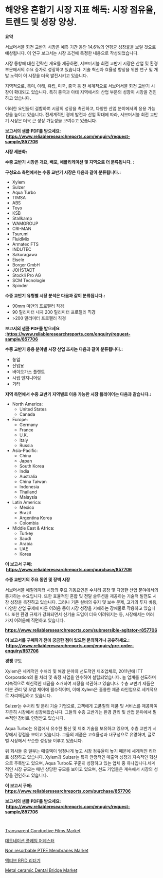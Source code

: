 <p><h1>해양용 혼합기 시장 지표 해독: 시장 점유율, 트렌드 및 성장 양상.</h1></p><p><strong>요약</strong></p>
<p><p>서브머서블 회전 교반기 시장은 예측 기간 동안 14.6%의 연평균 성장률을 보일 것으로 예상됩니다. 이 연구 보고서는 시장 조건에 특정한 내용으로 작성되었습니다.</p><p>시장 동향에 대한 간략한 개요를 제공하면, 서브머서블 회전 교반기 시장은 산업 및 환경 부문에서의 수요 증가로 성장하고 있습니다. 기술 혁신과 효율성 향상을 위한 연구 및 개발 노력이 이 시장을 더욱 발전시키고 있습니다.</p><p>지역적으로, 북미, 아태, 유럽, 미국, 중국 등 전 세계적으로 서브머서블 회전 교반기 시장이 확대되고 있습니다. 특히 중국과 아태 지역에서의 산업 부문의 성장이 시장을 견인하고 있습니다.</p><p>이러한 요인들이 결합하여 시장의 성장을 촉진하고, 다양한 산업 분야에서의 응용 가능성을 높이고 있습니다. 전세계적인 경제 발전과 산업 확대에 따라, 서브머서블 회전 교반기 시장은 더욱 큰 성장 가능성을 보여주고 있습니다.</p></p>
<p><strong>보고서의 샘플 PDF를 받으세요: &nbsp;<a href="https://www.reliableresearchreports.com/enquiry/request-sample/857706">https://www.reliableresearchreports.com/enquiry/request-sample/857706</a></strong></p>
<p><strong>시장 세분화:</strong></p>
<p><strong> 수중 교반기 시장은 개요, 배포, 애플리케이션 및 지역으로 더 분류됩니다. :</strong></p>
<p><strong>구성요소 측면에서는 수중 교반기 시장은 다음과 같이 분류됩니다.:</strong></p>
<p><ul><li>Xylem</li><li>Sulzer</li><li>Aqua Turbo</li><li>TIMSA</li><li>ABS</li><li>Toyo</li><li>KSB</li><li>Stallkamp</li><li>WAMGROUP</li><li>CRI-MAN</li><li>Tsurumi</li><li>FluidMix</li><li>Armatec FTS</li><li>INDUTEC</li><li>Sakuragawa</li><li>Eisele</li><li>Borger GmbH</li><li>JOHSTADT</li><li>Stockli Pro AG</li><li>SCM Tecnologie</li><li>Spinder</li></ul></p>
<p><strong> 수중 교반기 유형별 시장 분석은 다음과 같이 분류됩니다.:</strong></p>
<p><ul><li>90mm 미만의 프로펠러 직경</li><li>90 밀리미터 내지 200 밀리미터 프로펠러 직경</li><li>>200 밀리미터 프로펠러 직경</li></ul></p>
<p><strong>보고서의 샘플 PDF를 받으세요 :<a href="https://www.reliableresearchreports.com/enquiry/request-sample/857706">https://www.reliableresearchreports.com/enquiry/request-sample/857706</a></strong></p>
<p><strong> 수중 교반기 응용 분야별 시장 산업 조사는 다음과 같이 분류됩니다.:</strong></p>
<p><ul><li>농업</li><li>산업용</li><li>바이오가스 플랜트</li><li>시립 엔지니어링</li><li>기타</li></ul></p>
<p><strong>지역 측면에서 수중 교반기 지역별로 이용 가능한 시장 플레이어는 다음과 같습니다.:</strong></p>
<p><ul>
    <li>
        North America:
        <ul>
            <li>United States</li>
            <li>Canada</li>
        </ul>
    </li>
    <li>
        Europe:
        <ul>
            <li>Germany</li>
            <li>France</li>
            <li>U.K.</li>
            <li>Italy</li>
            <li>Russia</li>
        </ul>
    </li>
    <li>
        Asia-Pacific:
        <ul>
            <li>China</li>
            <li>Japan</li>
            <li>South Korea</li>
            <li>India</li>
            <li>Australia</li>
            <li>China Taiwan</li>
            <li>Indonesia</li>
            <li>Thailand</li>
            <li>Malaysia</li>
        </ul>
    </li>
    <li>
        Latin America:
        <ul>
            <li>Mexico</li>
            <li>Brazil</li>
            <li>Argentina Korea</li>
            <li>Colombia</li>
        </ul>
    </li>
    <li>
        Middle East & Africa:
        <ul>
            <li>Turkey</li>
            <li>Saudi</li>
            <li>Arabia</li>
            <li>UAE</li>
            <li>Korea</li>
        </ul>
    </li>
    </ul></p>
<p><strong>이 보고서 구매: &nbsp;<a href="https://www.reliableresearchreports.com/purchase/857706">https://www.reliableresearchreports.com/purchase/857706</a></strong></p>
<p><strong>수중 교반기의 주요 동인 및 장벽 시장</strong></p>
<p><p>서브머서블 애질레이터 시장의 주요 기동요인은 수처리 공장 및 다양한 산업 분야에서의 증가하는 수요입니다. 또한 효율적인 혼합 및 전달 솔루션을 제공하는 기술적 발전도 시장 성장을 촉진하고 있습니다. 그러나 기존 설비의 유지 및 보수 문제, 고가의 투자 비용, 다양한 산업 규제에 따른 어려움 등이 시장 성장을 저해하는 장애물로 작용하고 있습니다. 또한 환경 규제가 강화되면서 신기술 도입이 더욱 어려워지는 등, 시장에서는 여러 가지 어려움에 직면하고 있습니다.</p></p>
<p><strong><a href="https://www.reliableresearchreports.com/submersible-agitator-r857706">https://www.reliableresearchreports.com/submersible-agitator-r857706</a></strong></p>
<p><strong>이 보고서를 구매하기 전에 궁금한 점이 있으면 문의하거나 공유하세요.: &nbsp;<a href="https://www.reliableresearchreports.com/enquiry/pre-order-enquiry/857706">https://www.reliableresearchreports.com/enquiry/pre-order-enquiry/857706</a></strong></p>
<p><strong>경쟁 구도</strong></p>
<p><p>Xylem은 세계적인 수처리 및 해양 분야의 선도적인 제조업체로, 2011년에 ITT Corporation의 물 처리 및 측정 사업을 인수하여 설립되었습니다. 늘 업계를 선도하며 지속적으로 혁신적인 제품을 소개하여 시장을 석권하고 있습니다. 수층 교반기 제품은 미분 관리 및 오염 제어에 필수적이며, 이에 Xylem은 훌륭한 제품 라인업으로 세계적으로 자리매김하고 있습니다.</p><p>Sulzer는 수처리 및 분리 기술 기업으로, 고객에게 고품질의 제품 및 서비스를 제공하여 꾸준히 시장에서 성장해왔습니다. 그들의 수층 교반기는 환경 관리 및 산업 분야에서 필수적인 장비로 인정받고 있습니다.</p><p>Aqua Turbo는 유럽에서 유수한 통신 및 제조 기술을 보유하고 있으며, 수층 교반기 시장에서 강점을 보이고 있습니다. 그들의 제품은 고효율성과 내구성으로 유명하며, 글로벌 시장에서 꾸준한 성장을 이루고 있습니다.</p><p>위 회사들 중 일부는 매출액이 엄청나게 높고 시장 점유율이 높기 때문에 세계적인 리더로 성장하고 있습니다. Xylem과 Sulzer는 특히 안정적인 매출액 성장과 지속적인 혁신으로 주목받고 있으며, Aqua Turbo도 꾸준히 성장하고 있는 업체 중 하나입니다.세계적인 시장 규모는 매년 상당한 규모를 보이고 있으며, 선도 기업들은 계속해서 시장의 성장을 견인하고 있습니다.</p></p>
<p><strong>이 보고서 구매: &nbsp; <a href="https://www.reliableresearchreports.com/purchase/857706">https://www.reliableresearchreports.com/purchase/857706</a></strong></p>
<p><strong>보고서의 샘플 PDF를 받으세요: &nbsp;<a href="https://www.reliableresearchreports.com/enquiry/request-sample/857706">https://www.reliableresearchreports.com/enquiry/request-sample/857706</a></strong><strong></strong></p>
<p>&nbsp;</p>
<p><p><a href="https://issuu.com/reportprime-2/docs/transparent-conductive-films-market-size-2030.pptx">Transparent Conductive Films Market</a></p><p><a href="https://github.com/JackieFauhey9089475/Market-Research-Report-List-1/blob/main/422646521598.md">데토네이션 플레임 어레스터</a></p><p><a href="https://github.com/gdfhhhj/Market-Research-Report-List-4/blob/main/non-resorbable-ptfe-membranes-market.md">Non resorbable PTFE Membranes Market</a></p><p><a href="https://github.com/Howaoole34545/Market-Research-Report-List-1/blob/main/941205221597.md">액티브 RFID 리더기</a></p><p><a href="https://github.com/julyju69/Market-Research-Report-List-2/blob/main/metal-ceramic-dental-bridge-market.md">Metal ceramic Dental Bridge Market</a></p></p>